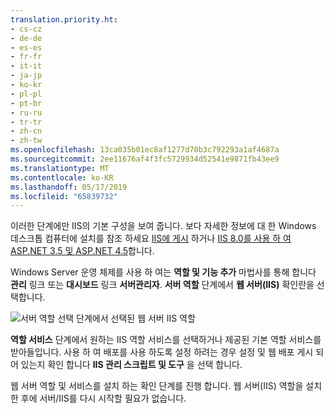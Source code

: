 ```yaml
---
translation.priority.ht:
- cs-cz
- de-de
- es-es
- fr-fr
- it-it
- ja-jp
- ko-kr
- pl-pl
- pt-br
- ru-ru
- tr-tr
- zh-cn
- zh-tw
ms.openlocfilehash: 13ca035b01ec8af1277d70b3c792293a1af4687a
ms.sourcegitcommit: 2ee11676af4f3fc5729934d52541e9871fb43ee9
ms.translationtype: MT
ms.contentlocale: ko-KR
ms.lasthandoff: 05/17/2019
ms.locfileid: "65839732"
---
```

이러한 단계에만 IIS의 기본 구성을 보여 줍니다. 보다 자세한 정보에 대 한 Windows 데스크톱 컴퓨터에 설치를 참조 하세요 [IIS에 게시](/aspnet/core/publishing/iis?tabs=aspnetcore2x#iis-configuration) 하거나 [IIS 8.0를 사용 하 여 ASP.NET 3.5 및 ASP.NET 4.5](/iis/get-started/whats-new-in-iis-8/iis-80-using-aspnet-35-and-aspnet-45)합니다.

Windows Server 운영 체제를 사용 하 여는 **역할 및 기능 추가** 마법사를 통해 합니다 **관리** 링크 또는 **대시보드** 링크 **서버관리자**. **서버 역할** 단계에서 **웹 서버(IIS)** 확인란을 선택합니다.

![서버 역할 선택 단계에서 선택된 웹 서버 IIS 역할](../media/remotedbg-server-roles-ws2012.png)

**역할 서비스** 단계에서 원하는 IIS 역할 서비스를 선택하거나 제공된 기본 역할 서비스를 받아들입니다. 사용 하 여 배포를 사용 하도록 설정 하려는 경우 설정 및 웹 배포 게시 되어 있는지 확인 합니다 **IIS 관리 스크립트 및 도구** 을 선택 합니다.

웹 서버 역할 및 서비스를 설치 하는 확인 단계를 진행 합니다. 웹 서버(IIS) 역할을 설치한 후에 서버/IIS를 다시 시작할 필요가 없습니다.